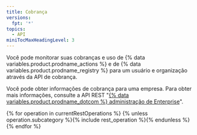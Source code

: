 ```yaml
---
title: Cobrança
versions:
  fpt: '*'
topics:
  - API
miniTocMaxHeadingLevel: 3
---
```


Você pode monitorar suas cobranças e uso de {% data variables.product.prodname_actions %} e de {% data variables.product.prodname_registry %} para um usuário e organização através da API de cobrança.

Você pode obter informações de cobrança para uma empresa. Para obter mais informações, consulte a API REST "[{% data variables.product.prodname_dotcom %} administração de Enterprise](/rest/reference/enterprise-admin#billing)".

{% for operation in currentRestOperations %}
  {% unless operation.subcategory %}{% include rest_operation %}{% endunless %}
{% endfor %}
